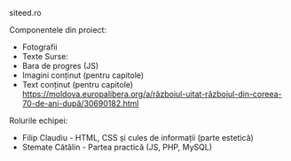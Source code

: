 siteed.ro

Componentele din proiect:
- Fotografii
- Texte
Surse:
- Bara de progres (JS)
- Imagini conținut (pentru capitole)
- Text conținut (pentru capitole)
https://moldova.europalibera.org/a/războiul-uitat-războiul-din-coreea-70-de-ani-după/30690182.html

Rolurile echipei:

- Filip Claudiu - HTML, CSS și cules de informații (parte estetică)
- Stemate Cătălin - Partea practică (JS, PHP, MySQL)
